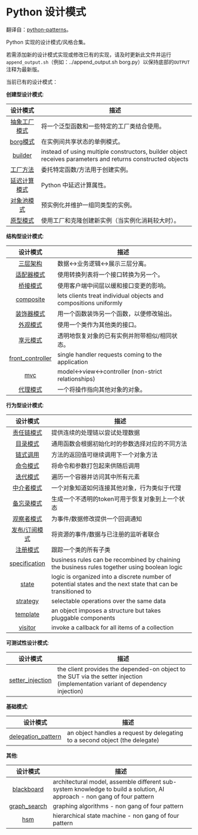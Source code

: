 Python 设计模式
===============

翻译自：[python-patterns](https://github.com/faif/python-patterns)。

Python 实现的设计模式/风格合集。

若需添加新的设计模式实现或修改已有的实现，请及时更新此文件并运行`append_output.sh`（例如：../append_output.sh borg.py）以保持底部的`OUTPUT`注释为最新版。

当前已有的设计模式：

__创建型设计模式__:

| 设计模式 | 描述 |
|:-------:| ----------- |
| [抽象工厂模式](creational/abstract_factory.py) | 将一个泛型函数和一些特定的工厂类结合使用。 |
| [borg模式](creational/borg.py) | 在实例间共享状态的单例模式。 |
| [builder](creational/builder.py) | instead of using multiple constructors, builder object receives parameters and returns constructed objects |
| [工厂方法](creational/factory_method.py) | 委托特定函数/方法用于创建实例。 |
| [延迟计算模式](creational/lazy_evaluation.py) | Python 中延迟计算属性。 |
| [对象池模式](creational/pool.py) | 预实例化并维护一组同类型的实例。|
| [原型模式](creational/prototype.py) | 使用工厂和克隆创建新实例（当实例化消耗较大时）。|

__结构型设计模式__:

| 设计模式 | 描述 |
|:-------:| ----------- |
| [三层架构](structural/3-tier.py) | 数据<->业务逻辑<->展示三层分离。|
| [适配器模式](structural/adapter.py) | 使用转换列表将一个接口转换为另一个。|
| [桥接模式](structural/bridge.py) | 使用客户端中间层以缓和接口变更的影响。|
| [composite](structural/composite.py) | lets clients treat individual objects and compositions uniformly |
| [装饰器模式](structural/decorator.py) | 用一个函数装饰另一个函数，以便修改输出。|
| [外观模式](structural/facade.py) | 使用一个类作为其他类的接口。|
| [享元模式](structural/flyweight.py) | 透明地恢复对象的已有实例并附带相似/相同状态。|
| [front_controller](structural/front_controller.py) | single handler requests coming to the application |
| [mvc](structural/mvc.py) | model<->view<->controller (non-strict relationships) |
| [代理模式](structural/proxy.py) | 一个将操作指向其他对象的对象。|

__行为型设计模式__:

| 设计模式 | 描述 |
|:-------:| ----------- |
| [责任链模式](behavioral/chain.py) | 提供连续的处理链以尝试处理数据 |
| [目录模式](behavioral/catalog.py) | 通用函数会根据初始化时的参数选择对应的不同方法 |
| [链式调用](behavioral/chaining_method.py) | 方法的返回值可继续调用下一个对象方法 |
| [命令模式](behavioral/command.py) | 将命令和参数打包起来供随后调用 |
| [迭代模式](behavioral/iterator.py) | 遍历一个容器并访问其中所有元素 |
| [中介者模式](behavioral/mediator.py) | 一个对象知道如何连接其他对象，行为类似于代理 |
| [备忘录模式](behavioral/memento.py) | 生成一个不透明的token可用于恢复对象到上一个状态 |
| [观察者模式](behavioral/observer.py) | 为事件/数据修改提供一个回调通知 |
| [发布/订阅模式](behavioral/publish_subscribe.py) | 将资源的事件/数据与已注册的监听者联合 |
| [注册模式](behavioral/registry.py) | 跟踪一个类的所有子类 |
| [specification](behavioral/specification.py) |  business rules can be recombined by chaining the business rules together using boolean logic |
| [state](behavioral/state.py) | logic is organized into a discrete number of potential states and the next state that can be transitioned to |
| [strategy](behavioral/strategy.py) | selectable operations over the same data |
| [template](behavioral/template.py) | an object imposes a structure but takes pluggable components |
| [visitor](behavioral/visitor.py) | invoke a callback for all items of a collection |

__可测试性设计模式__:

| 设计模式 | 描述 |
|:-------:| ----------- |
| [setter_injection](dft/setter_injection.py) | the client provides the depended-on object to the SUT via the setter injection (implementation variant of dependency injection) |

__基础模式__:

| 设计模式 | 描述 |
|:-------:| ----------- |
| [delegation_pattern](fundamental/delegation_pattern.py) | an object handles a request by delegating to a second object (the delegate) |

__其他__:

| 设计模式 | 描述 |
|:-------:| ----------- |
| [blackboard](other/blackboard.py) | architectural model, assemble different sub-system knowledge to build a solution, AI approach - non gang of four pattern |
| [graph_search](other/graph_search.py) | graphing algorithms - non gang of four pattern |
| [hsm](other/hsm/hsm.py) | hierarchical state machine - non gang of four pattern |
